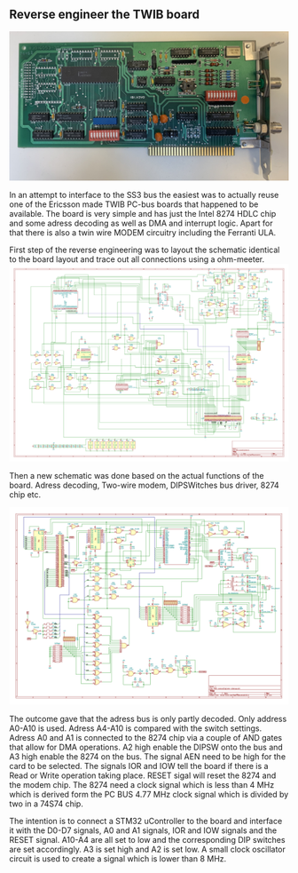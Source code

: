 ## Reverse engineer the TWIB board

![TWIB board](https://github.com/MattisLind/alfaskop_emu/raw/master/pics/TWIB_ComponentSide.jpg)

In an attempt to interface to the SS3 bus the easiest was to actually reuse one of the Ericsson made TWIB PC-bus boards that happened to be available. The board is very simple and has just the Intel 8274 HDLC chip and some adress decoding as well as DMA and interrupt logic. Apart for that there is also a twin wire MODEM circuitry including the Ferranti ULA.

First step of the reverse engineering was to layout the schematic identical to the board layout and trace out all connections using a ohm-meeter.
![Step 1](https://github.com/MattisLind/alfaskop_emu/raw/master/pics/TWIB_reverse_engineer_step1.png)

Then a new schematic was done based on the actual functions of the board. Adress decoding, Two-wire modem, DIPSWitches bus driver, 8274 chip etc.

![Step 2](https://github.com/MattisLind/alfaskop_emu/raw/master/pics/TWIB_reverse_engineer_tidyup.png)


The outcome gave that the adress bus is only partly decoded. Only address A0-A10 is used. Adress A4-A10 is compared with the switch settings. Adress A0 and A1 is connected to the 8274 chip via a couple of AND gates that allow for DMA operations. A2 high enable the DIPSW onto the bus and A3 high enable the 8274 on the bus. The signal AEN need to be high for the card to be selected. The signals IOR and IOW tell the board if there is a Read or Write operation taking place. RESET sigal will reset the 8274 and the modem chip.  The 8274 need a clock signal which is less than 4 MHz which is derived form the PC BUS 4.77 MHz clock signal which is divided by two in a 74S74 chip.

The intention is to connect a STM32 uController to the board and interface it with the D0-D7 signals, A0 and A1 signals, IOR and IOW signals and the RESET signal. A10-A4 are all set to low and the corresponding DIP switches are set accordingly. A3 is set high and A2 is set low. A small clock oscillator circuit is used to create a signal which is lower than 8 MHz.
